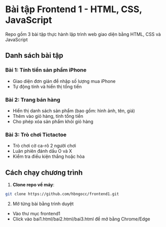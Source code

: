 # Bài tập Frontend 1 - HTML, CSS, JavaScript 

Repo gồm 3 bài tập thực hành lập trình web giao diện bằng HTML, CSS và JavaScript

## Danh sách bài tập

### Bài 1: Tính tiền sản phẩm iPhone
- Giao diện đơn giản để nhập số lượng mua iPhone
- Tự động tính và hiển thị tổng tiền

### Bài 2: Trang bán hàng 
- Hiển thị danh sách sản phẩm (bao gồm: hình ảnh, tên, giá)
- Thêm vào giỏ hàng, tính tổng tiền
- Cho phép xóa sản phẩm khỏi giỏ hàng

### Bài 3: Trò chơi Tictactoe
- Trò chơi cờ ca-rô 2 người chơi
- Luân phiên đánh dấu O và X
- Kiểm tra điều kiện thắng hoặc hòa

## Cách chạy chương trình

1. **Clone repo về máy**:
```bash
git clone https://github.com/hbngocc/frontend1.git 
```

2. Mở từng bài bằng trình duyệt
- Vào thư mục frontend1
- Click vào bai1.html/bai2.html/bai3.html để mở bằng Chrome/Edge
